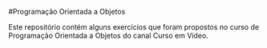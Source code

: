 #Programação Orientada a Objetos

Este repositório contém alguns exercícios que foram propostos no curso de Programação Orientada a Objetos do canal Curso em Vídeo.